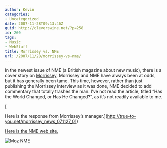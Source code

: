 ```yaml
---
author: Kevin
categories:
- Uncategorized
date: 2007-11-28T09:13:46Z
guid: http://cleverswine.net/?p=258
id: 260
tags:
- Music
- WebStuff
title: Morrissey vs. NME
url: /2007/11/28/morrissey-vs-nme/
---
```


In the newest issue of NME (a British magazine about new music), there is a cover story on [Morrissey](http://cleverswine.net/?page_id=126). Morrissey and NME have always been at odds, but it has generally been tame. This time, however, rather than just publishing the Morrissey interview as it was done, NME decided to add commentary that totally trashes the man. I&#8217;ve not read the article, titled &#8220;Has the World Changed, or Has He Changed?&#8221;, as it&#8217;s not readily available to me.
  
[
  
Here is the response from Morrissey&#8217;s manager.](http://true-to-you.net/morrissey_news_071127_01)
  
[Here is the NME web site.](http://www.nme.com/magazine)

<img src='https://i1.wp.com/blog.cleverswine.net/wp-content/uploads/2007/11/magimagesmallphp.jpg?w=840' alt='Moz NME' data-recalc-dims="1" />